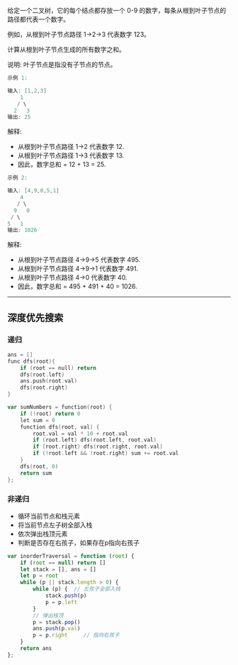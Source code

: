 给定一个二叉树，它的每个结点都存放一个 0-9 的数字，每条从根到叶子节点的路径都代表一个数字。

例如，从根到叶子节点路径 1->2->3 代表数字 123。

计算从根到叶子节点生成的所有数字之和。

说明: 叶子节点是指没有子节点的节点。

```cpp
示例 1:

输入: [1,2,3]
    1
   / \
  2   3
输出: 25
```

解释:

- 从根到叶子节点路径 1->2 代表数字 12.
- 从根到叶子节点路径 1->3 代表数字 13.
- 因此，数字总和 = 12 + 13 = 25.

```cpp
示例 2:

输入: [4,9,0,5,1]
    4
   / \
  9   0
 / \
5   1
输出: 1026
```

解释:

- 从根到叶子节点路径 4->9->5 代表数字 495.
- 从根到叶子节点路径 4->9->1 代表数字 491.
- 从根到叶子节点路径 4->0 代表数字 40.
- 因此，数字总和 = 495 + 491 + 40 = 1026.

---

## 深度优先搜索

### 递归

```cpp
ans = []
func dfs(root){
	if (root == null) return
	dfs(root.left)
	ans.push(root.val)
	dfs(root.right)
}
```

```go
var sumNumbers = function(root) {
    if (!root) return 0
    let sum = 0
    function dfs(root, val) {
        root.val = val * 10 + root.val
        if (root.left) dfs(root.left, root.val)
        if (root.right) dfs(root.right, root.val)
        if (!root.left && !root.right) sum += root.val
    }
    dfs(root, 0)
    return sum
};
```

### 非递归

- 循环当前节点和栈元素
- 将当前节点左子树全部入栈
- 依次弹出栈顶元素
- 判断是否存在右孩子，如果存在p指向右孩子

```javascript
var inorderTraversal = function (root) {
    if (root == null) return []
    let stack = [], ans = []
    let p = root
    while (p || stack.length > 0) {
        while (p) {  // 左孩子全部入栈
            stack.push(p)
            p = p.left
        }
        // 弹出栈顶
        p = stack.pop()
        ans.push(p.val)
        p = p.right     // 指向右孩子
    }
    return ans
};
```
